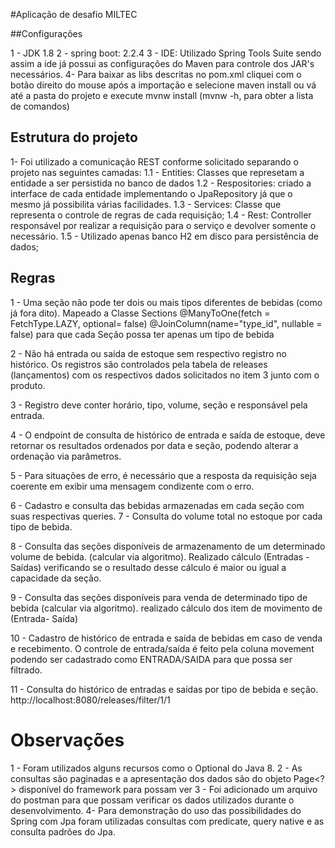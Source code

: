 #Aplicação de desafio MILTEC

##Configurações

1 - JDK 1.8
2 - spring boot: 2.2.4
3 - IDE: Utilizado Spring Tools Suite sendo assim a ide já possui as configurações do Maven para controle dos JAR's necessários.
4- Para baixar as libs descritas no pom.xml cliquei com o botão direito do mouse após a importação e selecione maven install ou vá até a pasta do
projeto e execute mvnw install (mvnw -h, para obter a lista de comandos)

## Estrutura do projeto

1- Foi utilizado a comunicação REST conforme solicitado separando o projeto nas seguintes camadas:
1.1 - Entities: Classes que represetam a entidade a ser persistida no banco de dados
1.2 - Respositories: criado a interface de cada entidade implementando o JpaRepository já que o mesmo já possibilita várias facilidades.
1.3 - Services:  Classe que representa o controle de regras de cada requisição;
1.4 - Rest: Controller responsável por realizar a requisição para o serviço e devolver somente o necessário.
1.5 - Utilizado apenas banco H2 em disco para persistência de dados;

## Regras

1 - Uma seção não pode ter dois ou mais tipos diferentes de bebidas (como já fora dito). 
	Mapeado a Classe Sections @ManyToOne(fetch = FetchType.LAZY, optional= false)
	@JoinColumn(name="type_id", nullable = false) para que cada Seção possa ter apenas um tipo de bebida

2 - Não há entrada ou saída de estoque sem respectivo registro no histórico.
	Os registros são controlados pela tabela de releases (lançamentos) com os respectivos dados solicitados no item 3 junto com o produto.

3 - Registro deve conter horário, tipo, volume, seção e responsável pela entrada.

4 -  O endpoint de consulta de histórico de entrada e saída de estoque, deve retornar os
resultados ordenados por data e seção, podendo alterar a ordenação via parâmetros.

5 - Para situações de erro, é necessário que a resposta da requisição seja coerente em
exibir uma mensagem condizente com o erro.

6 - Cadastro e consulta das bebidas armazenadas em cada seção com suas respectivas
queries.
7 - Consulta do volume total no estoque por cada tipo de bebida.

8 - Consulta das seções disponíveis de armazenamento de um determinado volume
de bebida. (calcular via algoritmo).
	Realizado cálculo (Entradas - Saídas) verificando se o resultado desse cálculo é maior ou igual a capacidade da seção.

9 - Consulta das seções disponíveis para venda de determinado tipo de bebida (calcular via
algoritmo).
	realizado cálculo dos item de movimento de (Entrada- Saída)

10 - Cadastro de histórico de entrada e saída de bebidas em caso de venda e recebimento.
	O controle de entrada/saída é feito pela coluna movement podendo ser cadastrado como ENTRADA/SAIDA para que possa ser filtrado.
	
11 - Consulta do histórico de entradas e saídas por tipo de bebida e seção.
	http://localhost:8080/releases/filter/1/1
	
# Observações

1 - Foram utilizados alguns recursos como o Optional do Java 8.
2 - As consultas são paginadas e a apresentação dos dados são do objeto Page<?> disponível do framework para possam ver
3 - Foi adicionado um arquivo do postman para que possam verificar os dados utilizados durante o desenvolvimento.
4-  Para demonstração do uso das possibilidades do Spring com Jpa foram utilizadas consultas com predicate, query native e as consulta padrões do Jpa.
 
